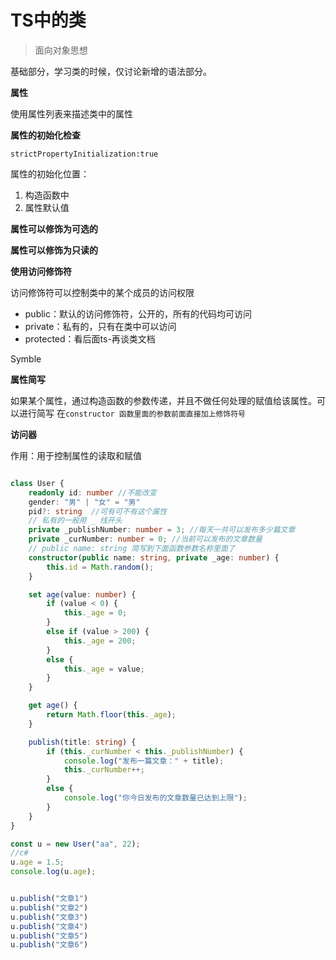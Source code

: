 # TS中的类

> 面向对象思想

基础部分，学习类的时候，仅讨论新增的语法部分。

**属性**

使用属性列表来描述类中的属性

**属性的初始化检查**

```strictPropertyInitialization:true``` 

属性的初始化位置：

1. 构造函数中
2. 属性默认值

**属性可以修饰为可选的**

**属性可以修饰为只读的**

**使用访问修饰符**

访问修饰符可以控制类中的某个成员的访问权限

- public：默认的访问修饰符，公开的，所有的代码均可访问
- private：私有的，只有在类中可以访问
- protected：看后面ts-再谈类文档

Symble

**属性简写**

如果某个属性，通过构造函数的参数传递，并且不做任何处理的赋值给该属性。可以进行简写 在```constructor 函数里面的参数前面直接加上修饰符号```

**访问器**

作用：用于控制属性的读取和赋值

```ts

class User {
    readonly id: number //不能改变
    gender: "男" | "女" = "男"
    pid?: string  //可有可不有这个属性
    // 私有的一般用 _ 线开头
    private _publishNumber: number = 3; //每天一共可以发布多少篇文章
    private _curNumber: number = 0; //当前可以发布的文章数量
    // public name: string 简写到下面函数参数名称里面了
    constructor(public name: string, private _age: number) {
        this.id = Math.random();
    }

    set age(value: number) {
        if (value < 0) {
            this._age = 0;
        }
        else if (value > 200) {
            this._age = 200;
        }
        else {
            this._age = value;
        }
    }

    get age() {
        return Math.floor(this._age);
    }

    publish(title: string) {
        if (this._curNumber < this._publishNumber) {
            console.log("发布一篇文章：" + title);
            this._curNumber++;
        }
        else {
            console.log("你今日发布的文章数量已达到上限");
        }
    }
}

const u = new User("aa", 22);
//c#
u.age = 1.5;
console.log(u.age);


u.publish("文章1")
u.publish("文章2")
u.publish("文章3")
u.publish("文章4")
u.publish("文章5")
u.publish("文章6")

```
